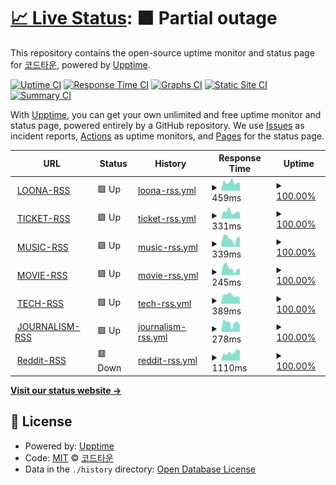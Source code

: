 # [📈 Live Status](https://status.cord.town): <!--live status--> **🟧 Partial outage**

This repository contains the open-source uptime monitor and status page for [코드타운](cord.town), powered by [Upptime](https://github.com/upptime/upptime).

[![Uptime CI](https://github.com/CORDTOWN/upptime/workflows/Uptime%20CI/badge.svg)](https://github.com/CORDTOWN/upptime/actions?query=workflow%3A%22Uptime+CI%22)
[![Response Time CI](https://github.com/CORDTOWN/upptime/workflows/Response%20Time%20CI/badge.svg)](https://github.com/CORDTOWN/upptime/actions?query=workflow%3A%22Response+Time+CI%22)
[![Graphs CI](https://github.com/CORDTOWN/upptime/workflows/Graphs%20CI/badge.svg)](https://github.com/CORDTOWN/upptime/actions?query=workflow%3A%22Graphs+CI%22)
[![Static Site CI](https://github.com/CORDTOWN/upptime/workflows/Static%20Site%20CI/badge.svg)](https://github.com/CORDTOWN/upptime/actions?query=workflow%3A%22Static+Site+CI%22)
[![Summary CI](https://github.com/CORDTOWN/upptime/workflows/Summary%20CI/badge.svg)](https://github.com/CORDTOWN/upptime/actions?query=workflow%3A%22Summary+CI%22)

With [Upptime](https://upptime.js.org), you can get your own unlimited and free uptime monitor and status page, powered entirely by a GitHub repository. We use [Issues](https://github.com/CORDTOWN/upptime/issues) as incident reports, [Actions](https://github.com/CORDTOWN/upptime/actions) as uptime monitors, and [Pages](https://status.cord.town) for the status page.

<!--start: status pages-->
<!-- This summary is generated by Upptime (https://github.com/upptime/upptime) -->
<!-- Do not edit this manually, your changes will be overwritten -->
<!-- prettier-ignore -->
| URL | Status | History | Response Time | Uptime |
| --- | ------ | ------- | ------------- | ------ |
| <img alt="" src="https://favicons.githubusercontent.com/loona-rss.cord.town" height="13"> [LOONA-RSS](https://loona-rss.cord.town/) | 🟩 Up | [loona-rss.yml](https://github.com/CORDTOWN/upptime/commits/HEAD/history/loona-rss.yml) | <details><summary><img alt="Response time graph" src="./graphs/loona-rss/response-time-week.png" height="20"> 459ms</summary><br><a href="https://status.cord.town/history/loona-rss"><img alt="Response time 440" src="https://img.shields.io/endpoint?url=https%3A%2F%2Fraw.githubusercontent.com%2FCORDTOWN%2Fupptime%2FHEAD%2Fapi%2Floona-rss%2Fresponse-time.json"></a><br><a href="https://status.cord.town/history/loona-rss"><img alt="24-hour response time 435" src="https://img.shields.io/endpoint?url=https%3A%2F%2Fraw.githubusercontent.com%2FCORDTOWN%2Fupptime%2FHEAD%2Fapi%2Floona-rss%2Fresponse-time-day.json"></a><br><a href="https://status.cord.town/history/loona-rss"><img alt="7-day response time 459" src="https://img.shields.io/endpoint?url=https%3A%2F%2Fraw.githubusercontent.com%2FCORDTOWN%2Fupptime%2FHEAD%2Fapi%2Floona-rss%2Fresponse-time-week.json"></a><br><a href="https://status.cord.town/history/loona-rss"><img alt="30-day response time 372" src="https://img.shields.io/endpoint?url=https%3A%2F%2Fraw.githubusercontent.com%2FCORDTOWN%2Fupptime%2FHEAD%2Fapi%2Floona-rss%2Fresponse-time-month.json"></a><br><a href="https://status.cord.town/history/loona-rss"><img alt="1-year response time 440" src="https://img.shields.io/endpoint?url=https%3A%2F%2Fraw.githubusercontent.com%2FCORDTOWN%2Fupptime%2FHEAD%2Fapi%2Floona-rss%2Fresponse-time-year.json"></a></details> | <details><summary><a href="https://status.cord.town/history/loona-rss">100.00%</a></summary><a href="https://status.cord.town/history/loona-rss"><img alt="All-time uptime 99.88%" src="https://img.shields.io/endpoint?url=https%3A%2F%2Fraw.githubusercontent.com%2FCORDTOWN%2Fupptime%2FHEAD%2Fapi%2Floona-rss%2Fuptime.json"></a><br><a href="https://status.cord.town/history/loona-rss"><img alt="24-hour uptime 100.00%" src="https://img.shields.io/endpoint?url=https%3A%2F%2Fraw.githubusercontent.com%2FCORDTOWN%2Fupptime%2FHEAD%2Fapi%2Floona-rss%2Fuptime-day.json"></a><br><a href="https://status.cord.town/history/loona-rss"><img alt="7-day uptime 100.00%" src="https://img.shields.io/endpoint?url=https%3A%2F%2Fraw.githubusercontent.com%2FCORDTOWN%2Fupptime%2FHEAD%2Fapi%2Floona-rss%2Fuptime-week.json"></a><br><a href="https://status.cord.town/history/loona-rss"><img alt="30-day uptime 99.82%" src="https://img.shields.io/endpoint?url=https%3A%2F%2Fraw.githubusercontent.com%2FCORDTOWN%2Fupptime%2FHEAD%2Fapi%2Floona-rss%2Fuptime-month.json"></a><br><a href="https://status.cord.town/history/loona-rss"><img alt="1-year uptime 99.88%" src="https://img.shields.io/endpoint?url=https%3A%2F%2Fraw.githubusercontent.com%2FCORDTOWN%2Fupptime%2FHEAD%2Fapi%2Floona-rss%2Fuptime-year.json"></a></details>
| <img alt="" src="https://favicons.githubusercontent.com/ticket-rss.cord.town" height="13"> [TICKET-RSS](https://ticket-rss.cord.town/) | 🟩 Up | [ticket-rss.yml](https://github.com/CORDTOWN/upptime/commits/HEAD/history/ticket-rss.yml) | <details><summary><img alt="Response time graph" src="./graphs/ticket-rss/response-time-week.png" height="20"> 331ms</summary><br><a href="https://status.cord.town/history/ticket-rss"><img alt="Response time 485" src="https://img.shields.io/endpoint?url=https%3A%2F%2Fraw.githubusercontent.com%2FCORDTOWN%2Fupptime%2FHEAD%2Fapi%2Fticket-rss%2Fresponse-time.json"></a><br><a href="https://status.cord.town/history/ticket-rss"><img alt="24-hour response time 283" src="https://img.shields.io/endpoint?url=https%3A%2F%2Fraw.githubusercontent.com%2FCORDTOWN%2Fupptime%2FHEAD%2Fapi%2Fticket-rss%2Fresponse-time-day.json"></a><br><a href="https://status.cord.town/history/ticket-rss"><img alt="7-day response time 331" src="https://img.shields.io/endpoint?url=https%3A%2F%2Fraw.githubusercontent.com%2FCORDTOWN%2Fupptime%2FHEAD%2Fapi%2Fticket-rss%2Fresponse-time-week.json"></a><br><a href="https://status.cord.town/history/ticket-rss"><img alt="30-day response time 849" src="https://img.shields.io/endpoint?url=https%3A%2F%2Fraw.githubusercontent.com%2FCORDTOWN%2Fupptime%2FHEAD%2Fapi%2Fticket-rss%2Fresponse-time-month.json"></a><br><a href="https://status.cord.town/history/ticket-rss"><img alt="1-year response time 485" src="https://img.shields.io/endpoint?url=https%3A%2F%2Fraw.githubusercontent.com%2FCORDTOWN%2Fupptime%2FHEAD%2Fapi%2Fticket-rss%2Fresponse-time-year.json"></a></details> | <details><summary><a href="https://status.cord.town/history/ticket-rss">100.00%</a></summary><a href="https://status.cord.town/history/ticket-rss"><img alt="All-time uptime 99.86%" src="https://img.shields.io/endpoint?url=https%3A%2F%2Fraw.githubusercontent.com%2FCORDTOWN%2Fupptime%2FHEAD%2Fapi%2Fticket-rss%2Fuptime.json"></a><br><a href="https://status.cord.town/history/ticket-rss"><img alt="24-hour uptime 100.00%" src="https://img.shields.io/endpoint?url=https%3A%2F%2Fraw.githubusercontent.com%2FCORDTOWN%2Fupptime%2FHEAD%2Fapi%2Fticket-rss%2Fuptime-day.json"></a><br><a href="https://status.cord.town/history/ticket-rss"><img alt="7-day uptime 100.00%" src="https://img.shields.io/endpoint?url=https%3A%2F%2Fraw.githubusercontent.com%2FCORDTOWN%2Fupptime%2FHEAD%2Fapi%2Fticket-rss%2Fuptime-week.json"></a><br><a href="https://status.cord.town/history/ticket-rss"><img alt="30-day uptime 99.72%" src="https://img.shields.io/endpoint?url=https%3A%2F%2Fraw.githubusercontent.com%2FCORDTOWN%2Fupptime%2FHEAD%2Fapi%2Fticket-rss%2Fuptime-month.json"></a><br><a href="https://status.cord.town/history/ticket-rss"><img alt="1-year uptime 99.86%" src="https://img.shields.io/endpoint?url=https%3A%2F%2Fraw.githubusercontent.com%2FCORDTOWN%2Fupptime%2FHEAD%2Fapi%2Fticket-rss%2Fuptime-year.json"></a></details>
| <img alt="" src="https://favicons.githubusercontent.com/music-rss.cord.town" height="13"> [MUSIC-RSS](https://music-rss.cord.town/) | 🟩 Up | [music-rss.yml](https://github.com/CORDTOWN/upptime/commits/HEAD/history/music-rss.yml) | <details><summary><img alt="Response time graph" src="./graphs/music-rss/response-time-week.png" height="20"> 339ms</summary><br><a href="https://status.cord.town/history/music-rss"><img alt="Response time 425" src="https://img.shields.io/endpoint?url=https%3A%2F%2Fraw.githubusercontent.com%2FCORDTOWN%2Fupptime%2FHEAD%2Fapi%2Fmusic-rss%2Fresponse-time.json"></a><br><a href="https://status.cord.town/history/music-rss"><img alt="24-hour response time 410" src="https://img.shields.io/endpoint?url=https%3A%2F%2Fraw.githubusercontent.com%2FCORDTOWN%2Fupptime%2FHEAD%2Fapi%2Fmusic-rss%2Fresponse-time-day.json"></a><br><a href="https://status.cord.town/history/music-rss"><img alt="7-day response time 339" src="https://img.shields.io/endpoint?url=https%3A%2F%2Fraw.githubusercontent.com%2FCORDTOWN%2Fupptime%2FHEAD%2Fapi%2Fmusic-rss%2Fresponse-time-week.json"></a><br><a href="https://status.cord.town/history/music-rss"><img alt="30-day response time 357" src="https://img.shields.io/endpoint?url=https%3A%2F%2Fraw.githubusercontent.com%2FCORDTOWN%2Fupptime%2FHEAD%2Fapi%2Fmusic-rss%2Fresponse-time-month.json"></a><br><a href="https://status.cord.town/history/music-rss"><img alt="1-year response time 425" src="https://img.shields.io/endpoint?url=https%3A%2F%2Fraw.githubusercontent.com%2FCORDTOWN%2Fupptime%2FHEAD%2Fapi%2Fmusic-rss%2Fresponse-time-year.json"></a></details> | <details><summary><a href="https://status.cord.town/history/music-rss">100.00%</a></summary><a href="https://status.cord.town/history/music-rss"><img alt="All-time uptime 99.86%" src="https://img.shields.io/endpoint?url=https%3A%2F%2Fraw.githubusercontent.com%2FCORDTOWN%2Fupptime%2FHEAD%2Fapi%2Fmusic-rss%2Fuptime.json"></a><br><a href="https://status.cord.town/history/music-rss"><img alt="24-hour uptime 100.00%" src="https://img.shields.io/endpoint?url=https%3A%2F%2Fraw.githubusercontent.com%2FCORDTOWN%2Fupptime%2FHEAD%2Fapi%2Fmusic-rss%2Fuptime-day.json"></a><br><a href="https://status.cord.town/history/music-rss"><img alt="7-day uptime 100.00%" src="https://img.shields.io/endpoint?url=https%3A%2F%2Fraw.githubusercontent.com%2FCORDTOWN%2Fupptime%2FHEAD%2Fapi%2Fmusic-rss%2Fuptime-week.json"></a><br><a href="https://status.cord.town/history/music-rss"><img alt="30-day uptime 99.78%" src="https://img.shields.io/endpoint?url=https%3A%2F%2Fraw.githubusercontent.com%2FCORDTOWN%2Fupptime%2FHEAD%2Fapi%2Fmusic-rss%2Fuptime-month.json"></a><br><a href="https://status.cord.town/history/music-rss"><img alt="1-year uptime 99.86%" src="https://img.shields.io/endpoint?url=https%3A%2F%2Fraw.githubusercontent.com%2FCORDTOWN%2Fupptime%2FHEAD%2Fapi%2Fmusic-rss%2Fuptime-year.json"></a></details>
| <img alt="" src="https://favicons.githubusercontent.com/movie-rss.cord.town" height="13"> [MOVIE-RSS](https://movie-rss.cord.town/) | 🟩 Up | [movie-rss.yml](https://github.com/CORDTOWN/upptime/commits/HEAD/history/movie-rss.yml) | <details><summary><img alt="Response time graph" src="./graphs/movie-rss/response-time-week.png" height="20"> 245ms</summary><br><a href="https://status.cord.town/history/movie-rss"><img alt="Response time 342" src="https://img.shields.io/endpoint?url=https%3A%2F%2Fraw.githubusercontent.com%2FCORDTOWN%2Fupptime%2FHEAD%2Fapi%2Fmovie-rss%2Fresponse-time.json"></a><br><a href="https://status.cord.town/history/movie-rss"><img alt="24-hour response time 223" src="https://img.shields.io/endpoint?url=https%3A%2F%2Fraw.githubusercontent.com%2FCORDTOWN%2Fupptime%2FHEAD%2Fapi%2Fmovie-rss%2Fresponse-time-day.json"></a><br><a href="https://status.cord.town/history/movie-rss"><img alt="7-day response time 245" src="https://img.shields.io/endpoint?url=https%3A%2F%2Fraw.githubusercontent.com%2FCORDTOWN%2Fupptime%2FHEAD%2Fapi%2Fmovie-rss%2Fresponse-time-week.json"></a><br><a href="https://status.cord.town/history/movie-rss"><img alt="30-day response time 418" src="https://img.shields.io/endpoint?url=https%3A%2F%2Fraw.githubusercontent.com%2FCORDTOWN%2Fupptime%2FHEAD%2Fapi%2Fmovie-rss%2Fresponse-time-month.json"></a><br><a href="https://status.cord.town/history/movie-rss"><img alt="1-year response time 342" src="https://img.shields.io/endpoint?url=https%3A%2F%2Fraw.githubusercontent.com%2FCORDTOWN%2Fupptime%2FHEAD%2Fapi%2Fmovie-rss%2Fresponse-time-year.json"></a></details> | <details><summary><a href="https://status.cord.town/history/movie-rss">100.00%</a></summary><a href="https://status.cord.town/history/movie-rss"><img alt="All-time uptime 99.80%" src="https://img.shields.io/endpoint?url=https%3A%2F%2Fraw.githubusercontent.com%2FCORDTOWN%2Fupptime%2FHEAD%2Fapi%2Fmovie-rss%2Fuptime.json"></a><br><a href="https://status.cord.town/history/movie-rss"><img alt="24-hour uptime 100.00%" src="https://img.shields.io/endpoint?url=https%3A%2F%2Fraw.githubusercontent.com%2FCORDTOWN%2Fupptime%2FHEAD%2Fapi%2Fmovie-rss%2Fuptime-day.json"></a><br><a href="https://status.cord.town/history/movie-rss"><img alt="7-day uptime 100.00%" src="https://img.shields.io/endpoint?url=https%3A%2F%2Fraw.githubusercontent.com%2FCORDTOWN%2Fupptime%2FHEAD%2Fapi%2Fmovie-rss%2Fuptime-week.json"></a><br><a href="https://status.cord.town/history/movie-rss"><img alt="30-day uptime 99.40%" src="https://img.shields.io/endpoint?url=https%3A%2F%2Fraw.githubusercontent.com%2FCORDTOWN%2Fupptime%2FHEAD%2Fapi%2Fmovie-rss%2Fuptime-month.json"></a><br><a href="https://status.cord.town/history/movie-rss"><img alt="1-year uptime 99.80%" src="https://img.shields.io/endpoint?url=https%3A%2F%2Fraw.githubusercontent.com%2FCORDTOWN%2Fupptime%2FHEAD%2Fapi%2Fmovie-rss%2Fuptime-year.json"></a></details>
| <img alt="" src="https://favicons.githubusercontent.com/tech-rss.cord.town" height="13"> [TECH-RSS](https://tech-rss.cord.town/) | 🟩 Up | [tech-rss.yml](https://github.com/CORDTOWN/upptime/commits/HEAD/history/tech-rss.yml) | <details><summary><img alt="Response time graph" src="./graphs/tech-rss/response-time-week.png" height="20"> 389ms</summary><br><a href="https://status.cord.town/history/tech-rss"><img alt="Response time 305" src="https://img.shields.io/endpoint?url=https%3A%2F%2Fraw.githubusercontent.com%2FCORDTOWN%2Fupptime%2FHEAD%2Fapi%2Ftech-rss%2Fresponse-time.json"></a><br><a href="https://status.cord.town/history/tech-rss"><img alt="24-hour response time 228" src="https://img.shields.io/endpoint?url=https%3A%2F%2Fraw.githubusercontent.com%2FCORDTOWN%2Fupptime%2FHEAD%2Fapi%2Ftech-rss%2Fresponse-time-day.json"></a><br><a href="https://status.cord.town/history/tech-rss"><img alt="7-day response time 389" src="https://img.shields.io/endpoint?url=https%3A%2F%2Fraw.githubusercontent.com%2FCORDTOWN%2Fupptime%2FHEAD%2Fapi%2Ftech-rss%2Fresponse-time-week.json"></a><br><a href="https://status.cord.town/history/tech-rss"><img alt="30-day response time 706" src="https://img.shields.io/endpoint?url=https%3A%2F%2Fraw.githubusercontent.com%2FCORDTOWN%2Fupptime%2FHEAD%2Fapi%2Ftech-rss%2Fresponse-time-month.json"></a><br><a href="https://status.cord.town/history/tech-rss"><img alt="1-year response time 305" src="https://img.shields.io/endpoint?url=https%3A%2F%2Fraw.githubusercontent.com%2FCORDTOWN%2Fupptime%2FHEAD%2Fapi%2Ftech-rss%2Fresponse-time-year.json"></a></details> | <details><summary><a href="https://status.cord.town/history/tech-rss">100.00%</a></summary><a href="https://status.cord.town/history/tech-rss"><img alt="All-time uptime 99.90%" src="https://img.shields.io/endpoint?url=https%3A%2F%2Fraw.githubusercontent.com%2FCORDTOWN%2Fupptime%2FHEAD%2Fapi%2Ftech-rss%2Fuptime.json"></a><br><a href="https://status.cord.town/history/tech-rss"><img alt="24-hour uptime 100.00%" src="https://img.shields.io/endpoint?url=https%3A%2F%2Fraw.githubusercontent.com%2FCORDTOWN%2Fupptime%2FHEAD%2Fapi%2Ftech-rss%2Fuptime-day.json"></a><br><a href="https://status.cord.town/history/tech-rss"><img alt="7-day uptime 100.00%" src="https://img.shields.io/endpoint?url=https%3A%2F%2Fraw.githubusercontent.com%2FCORDTOWN%2Fupptime%2FHEAD%2Fapi%2Ftech-rss%2Fuptime-week.json"></a><br><a href="https://status.cord.town/history/tech-rss"><img alt="30-day uptime 99.78%" src="https://img.shields.io/endpoint?url=https%3A%2F%2Fraw.githubusercontent.com%2FCORDTOWN%2Fupptime%2FHEAD%2Fapi%2Ftech-rss%2Fuptime-month.json"></a><br><a href="https://status.cord.town/history/tech-rss"><img alt="1-year uptime 99.90%" src="https://img.shields.io/endpoint?url=https%3A%2F%2Fraw.githubusercontent.com%2FCORDTOWN%2Fupptime%2FHEAD%2Fapi%2Ftech-rss%2Fuptime-year.json"></a></details>
| <img alt="" src="https://favicons.githubusercontent.com/journalism-rss.cord.town" height="13"> [JOURNALISM-RSS](https://journalism-rss.cord.town/) | 🟩 Up | [journalism-rss.yml](https://github.com/CORDTOWN/upptime/commits/HEAD/history/journalism-rss.yml) | <details><summary><img alt="Response time graph" src="./graphs/journalism-rss/response-time-week.png" height="20"> 278ms</summary><br><a href="https://status.cord.town/history/journalism-rss"><img alt="Response time 366" src="https://img.shields.io/endpoint?url=https%3A%2F%2Fraw.githubusercontent.com%2FCORDTOWN%2Fupptime%2FHEAD%2Fapi%2Fjournalism-rss%2Fresponse-time.json"></a><br><a href="https://status.cord.town/history/journalism-rss"><img alt="24-hour response time 210" src="https://img.shields.io/endpoint?url=https%3A%2F%2Fraw.githubusercontent.com%2FCORDTOWN%2Fupptime%2FHEAD%2Fapi%2Fjournalism-rss%2Fresponse-time-day.json"></a><br><a href="https://status.cord.town/history/journalism-rss"><img alt="7-day response time 278" src="https://img.shields.io/endpoint?url=https%3A%2F%2Fraw.githubusercontent.com%2FCORDTOWN%2Fupptime%2FHEAD%2Fapi%2Fjournalism-rss%2Fresponse-time-week.json"></a><br><a href="https://status.cord.town/history/journalism-rss"><img alt="30-day response time 554" src="https://img.shields.io/endpoint?url=https%3A%2F%2Fraw.githubusercontent.com%2FCORDTOWN%2Fupptime%2FHEAD%2Fapi%2Fjournalism-rss%2Fresponse-time-month.json"></a><br><a href="https://status.cord.town/history/journalism-rss"><img alt="1-year response time 366" src="https://img.shields.io/endpoint?url=https%3A%2F%2Fraw.githubusercontent.com%2FCORDTOWN%2Fupptime%2FHEAD%2Fapi%2Fjournalism-rss%2Fresponse-time-year.json"></a></details> | <details><summary><a href="https://status.cord.town/history/journalism-rss">100.00%</a></summary><a href="https://status.cord.town/history/journalism-rss"><img alt="All-time uptime 99.79%" src="https://img.shields.io/endpoint?url=https%3A%2F%2Fraw.githubusercontent.com%2FCORDTOWN%2Fupptime%2FHEAD%2Fapi%2Fjournalism-rss%2Fuptime.json"></a><br><a href="https://status.cord.town/history/journalism-rss"><img alt="24-hour uptime 100.00%" src="https://img.shields.io/endpoint?url=https%3A%2F%2Fraw.githubusercontent.com%2FCORDTOWN%2Fupptime%2FHEAD%2Fapi%2Fjournalism-rss%2Fuptime-day.json"></a><br><a href="https://status.cord.town/history/journalism-rss"><img alt="7-day uptime 100.00%" src="https://img.shields.io/endpoint?url=https%3A%2F%2Fraw.githubusercontent.com%2FCORDTOWN%2Fupptime%2FHEAD%2Fapi%2Fjournalism-rss%2Fuptime-week.json"></a><br><a href="https://status.cord.town/history/journalism-rss"><img alt="30-day uptime 99.74%" src="https://img.shields.io/endpoint?url=https%3A%2F%2Fraw.githubusercontent.com%2FCORDTOWN%2Fupptime%2FHEAD%2Fapi%2Fjournalism-rss%2Fuptime-month.json"></a><br><a href="https://status.cord.town/history/journalism-rss"><img alt="1-year uptime 99.79%" src="https://img.shields.io/endpoint?url=https%3A%2F%2Fraw.githubusercontent.com%2FCORDTOWN%2Fupptime%2FHEAD%2Fapi%2Fjournalism-rss%2Fuptime-year.json"></a></details>
| <img alt="" src="https://favicons.githubusercontent.com/reddit-rss.cord.town" height="13"> [Reddit-RSS](https://reddit-rss.cord.town/) | 🟥 Down | [reddit-rss.yml](https://github.com/CORDTOWN/upptime/commits/HEAD/history/reddit-rss.yml) | <details><summary><img alt="Response time graph" src="./graphs/reddit-rss/response-time-week.png" height="20"> 1110ms</summary><br><a href="https://status.cord.town/history/reddit-rss"><img alt="Response time 1148" src="https://img.shields.io/endpoint?url=https%3A%2F%2Fraw.githubusercontent.com%2FCORDTOWN%2Fupptime%2FHEAD%2Fapi%2Freddit-rss%2Fresponse-time.json"></a><br><a href="https://status.cord.town/history/reddit-rss"><img alt="24-hour response time 1087" src="https://img.shields.io/endpoint?url=https%3A%2F%2Fraw.githubusercontent.com%2FCORDTOWN%2Fupptime%2FHEAD%2Fapi%2Freddit-rss%2Fresponse-time-day.json"></a><br><a href="https://status.cord.town/history/reddit-rss"><img alt="7-day response time 1110" src="https://img.shields.io/endpoint?url=https%3A%2F%2Fraw.githubusercontent.com%2FCORDTOWN%2Fupptime%2FHEAD%2Fapi%2Freddit-rss%2Fresponse-time-week.json"></a><br><a href="https://status.cord.town/history/reddit-rss"><img alt="30-day response time 1178" src="https://img.shields.io/endpoint?url=https%3A%2F%2Fraw.githubusercontent.com%2FCORDTOWN%2Fupptime%2FHEAD%2Fapi%2Freddit-rss%2Fresponse-time-month.json"></a><br><a href="https://status.cord.town/history/reddit-rss"><img alt="1-year response time 1148" src="https://img.shields.io/endpoint?url=https%3A%2F%2Fraw.githubusercontent.com%2FCORDTOWN%2Fupptime%2FHEAD%2Fapi%2Freddit-rss%2Fresponse-time-year.json"></a></details> | <details><summary><a href="https://status.cord.town/history/reddit-rss">100.00%</a></summary><a href="https://status.cord.town/history/reddit-rss"><img alt="All-time uptime 99.96%" src="https://img.shields.io/endpoint?url=https%3A%2F%2Fraw.githubusercontent.com%2FCORDTOWN%2Fupptime%2FHEAD%2Fapi%2Freddit-rss%2Fuptime.json"></a><br><a href="https://status.cord.town/history/reddit-rss"><img alt="24-hour uptime 99.98%" src="https://img.shields.io/endpoint?url=https%3A%2F%2Fraw.githubusercontent.com%2FCORDTOWN%2Fupptime%2FHEAD%2Fapi%2Freddit-rss%2Fuptime-day.json"></a><br><a href="https://status.cord.town/history/reddit-rss"><img alt="7-day uptime 100.00%" src="https://img.shields.io/endpoint?url=https%3A%2F%2Fraw.githubusercontent.com%2FCORDTOWN%2Fupptime%2FHEAD%2Fapi%2Freddit-rss%2Fuptime-week.json"></a><br><a href="https://status.cord.town/history/reddit-rss"><img alt="30-day uptime 100.00%" src="https://img.shields.io/endpoint?url=https%3A%2F%2Fraw.githubusercontent.com%2FCORDTOWN%2Fupptime%2FHEAD%2Fapi%2Freddit-rss%2Fuptime-month.json"></a><br><a href="https://status.cord.town/history/reddit-rss"><img alt="1-year uptime 99.96%" src="https://img.shields.io/endpoint?url=https%3A%2F%2Fraw.githubusercontent.com%2FCORDTOWN%2Fupptime%2FHEAD%2Fapi%2Freddit-rss%2Fuptime-year.json"></a></details>

<!--end: status pages-->

[**Visit our status website →**](https://status.cord.town)

## 📄 License

- Powered by: [Upptime](https://github.com/upptime/upptime)
- Code: [MIT](./LICENSE) © [코드타운](cord.town)
- Data in the `./history` directory: [Open Database License](https://opendatacommons.org/licenses/odbl/1-0/)

